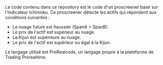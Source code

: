 
Le code contenu dans ce repository est le code d'un proscreener basé sur l'indicateur Ichimoku.
Ce proscreener détecte les actifs qui répondent aux conditions suivantes :
* Le nuage future est haussier (SpanA > SpanB).
* Le prix de l'actif est supérieur au nuage.
* La Kijun est supérieure au nuage.
* Le prix de l'actif est supérieur ou égal à la Kijun.

Le langage utilisé est ProRealcode, un langage propre à la plateforme de Trading Prorealtime.

